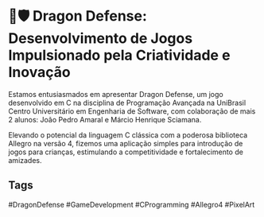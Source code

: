 # 🐉🛡️ Dragon Defense: Desenvolvimento de Jogos Impulsionado pela Criatividade e Inovação

Estamos entusiasmados em apresentar Dragon Defense, um jogo desenvolvido em C na disciplina de Programação Avançada na UniBrasil Centro Universitário em Engenharia de Software, com colaboração de mais 2 alunos: João Pedro Amaral e Márcio Henrique Sciamana.

Elevando o potencial da linguagem C clássica com a poderosa biblioteca Allegro na versão 4, fizemos uma aplicação simples para introdução de jogos para crianças, estimulando a competitividade e fortalecimento de amizades.

## Tags
#DragonDefense #GameDevelopment #CProgramming #Allegro4 #PixelArt
